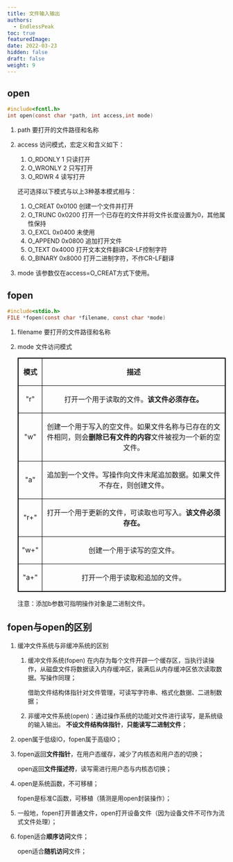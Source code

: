 ```yaml
---
title: 文件输入输出
authors:
  - EndlessPeak
toc: true
featuredImage: 
date: 2022-03-23
hidden: false
draft: false
weight: 9
---
```


## open

```c
#include<fcntl.h>
int open(const char *path, int access,int mode)
```

1. path 要打开的文件路径和名称               

2. access 访问模式，宏定义和含义如下：             

   1. O_RDONLY  1 只读打开              
   2. O_WRONLY 2 只写打开              
   3. O_RDWR 4 读写打开            

   还可选择以下模式与以上3种基本模式相与：           

   1. O_CREAT   0x0100  创建一个文件并打开         
   2. O_TRUNC   0x0200  打开一个已存在的文件并将文件长度设置为0，其他属性保持      
   3. O_EXCL   0x0400  未使用               
   4. O_APPEND  0x0800  追加打开文件            
   5. O_TEXT   0x4000  打开文本文件翻译CR-LF控制字符    
   6. O_BINARY  0x8000  打开二进制字符，不作CR-LF翻译                             

3. mode 该参数仅在access=O_CREAT方式下使用。

## fopen

```c
#include<stdio.h>
FILE *fopen(const char *filename, const char *mode)
```

1. filename 要打开的文件路径和名称

2. mode 文件访问模式

   <style>
   	table,table tr th, table tr td { border:1px solid #000000;text-align:center; }
       table tr td { vertical-align:middle;}
   </style>
   <table>
   	<tbody>
       	<tr>
               <td>
           		<p><b>模式</b></p>
               </td>
               <td>
               	<p><b>描述</b></p>
               </td>
           </tr>
           <tr>
   			<td>
           		<p>"r"</p>
               </td>
               <td>
               	<p>打开一个用于读取的文件。<b>该文件必须存在。</b></p>
               </td>
           </tr>
           <tr>
   			<td>
           		<p>"w"</p>
               </td>
               <td>
               	<p>创建一个用于写入的空文件。如果文件名称与已存在的文件相同，则会<b>删除已有文件的内容</b>文件被视为一个新的空文件。</p>
               </td>
           </tr>
           <tr>
   			<td>
           		<p>"a"</p>
               </td>
               <td>
               	<p>追加到一个文件。写操作向文件末尾追加数据。如果文件不存在，则创建文件。</p>
               </td>
           </tr>
           <tr>
   			<td>
           		<p>"r+"</p>
               </td>
               <td>
               	<p>打开一个用于更新的文件，可读取也可写入。<b>该文件必须存在。</b></p>
               </td>
           </tr>
           <tr>
   			<td>
           		<p>"w+"</p>
               </td>
               <td>
               	<p>创建一个用于读写的空文件。</p>
               </td>
           </tr>
           <tr>
   			<td>
           		<p>"a+"</p>
               </td>
               <td>
               	<p>打开一个用于读取和追加的文件。</p>
               </td>
           </tr>
       </tbody>
   </table>


   注意：添加b参数可指明操作对象是二进制文件。

## fopen与open的区别

1. 缓冲文件系统与非缓冲系统的区别

   1. 缓冲文件系统(fopen) 在内存为每个文件开辟一个缓存区，当执行读操作，从磁盘文件将数据读入内存缓冲区，装满后从内存缓冲区依次读取数据。写操作同理；

      借助文件结构体指针对文件管理，可读写字符串、格式化数据、二进制数据；

   2. 非缓冲文件系统(open)：通过操作系统的功能对文件进行读写，是系统级的输入输出。 **不设文件结构体指针**，**只能读写二进制文件**；

2. open属于低级IO，fopen属于高级IO；

3. fopen返回**文件指针**，在用户态缓存，减少了内核态和用户态的切换；

   open返回**文件描述符**，读写需进行用户态与内核态切换；

4. open是系统函数，不可移植；

   fopen是标准C函数，可移植（猜测是用open封装操作）；

5. 一般地，fopen打开普通文件，open打开设备文件（因为设备文件不可作为流式文件处理）；

6. fopen适合**顺序访问**文件；

   open适合**随机访问**文件；
